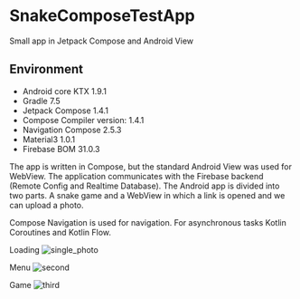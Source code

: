 # SnakeComposeTestApp
Small app in Jetpack Compose and Android View

## Environment

- Android core KTX 1.9.1
- Gradle 7.5
- Jetpack Compose 1.4.1
- Compose Compiler version: 1.4.1
- Navigation Compose 2.5.3
- Material3 1.0.1
- Firebase BOM 31.0.3

The app is written in Compose, but the standard Android View was used for WebView. 
The application communicates with the Firebase backend (Remote Config and Realtime Database). 
The Android app is divided into two parts. A snake game and a WebView in which a link is opened and we can upload a photo.

Compose Navigation is used for navigation. For asynchronous tasks Kotlin Coroutines and Kotlin Flow.

Loading
![single_photo](https://user-images.githubusercontent.com/47458290/230794110-da144bd2-feec-458a-a951-63f9cd51d7ca.png)

Menu
![second](https://user-images.githubusercontent.com/47458290/230794171-606b9ada-f190-49ef-8496-ed22baafb896.png)

Game
![third](https://user-images.githubusercontent.com/47458290/230794205-9b511b93-28a5-4da7-ba2b-1678d9c145d0.png)

